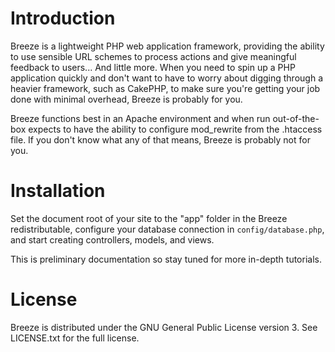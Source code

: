 Introduction
============

Breeze is a lightweight PHP web application framework, providing the ability to use sensible URL schemes to process actions and give meaningful feedback to users... And little more. When you need to spin up a PHP application quickly and don't want to have to worry about digging through a heavier framework, such as CakePHP, to make sure you're getting your job done with minimal overhead, Breeze is probably for you.

Breeze functions best in an Apache environment and when run out-of-the-box expects to have the ability to configure mod_rewrite from the .htaccess file. If you don't know what any of that means, Breeze is probably not for you.

Installation
============

Set the document root of your site to the "app" folder in the Breeze redistributable, configure your database connection in `config/database.php`, and start creating controllers, models, and views.

This is preliminary documentation so stay tuned for more in-depth tutorials.

License
=======

Breeze is distributed under the GNU General Public License version 3. See LICENSE.txt for the full license.
